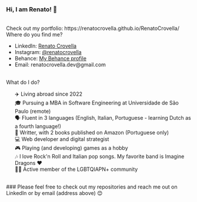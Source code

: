 ### Hi, I am Renato! 👋
<br>
Check out my portfolio: https://renatocrovella.github.io/RenatoCrovella/
<br>
Where do you find me?
<ul>
  <li>LinkedIn: <a href="https://www.linkedin.com/in/renatocrovella/">Renato Crovella</a></li>
  <li>Instagram: <a href="https://www.instagram.com/renatocrovella/">@renatocrovella</a></li>
  <li>Behance: <a href="https://www.behance.net/renatoleiva">My Behance profile</a></li>
  <li>Email: renatocrovella.dev@gmail.com</li>
</ul>
<br>
What do I do?
<ul style="list-style-type: none"> 
<li>✈️ Living abroad since 2022</li>
<li>🎓 Pursuing a MBA in Software Engineering at Universidade de São Paulo (remote)</li>
<li>🗣️ Fluent in 3 languages (English, Italian, Portuguese - learning Dutch as a fourth language!)</li>
<li>📝 Writter, with 2 books published on Amazon (Portuguese only)</li>
<li>💻 Web developer and digital strategist</li>
<li>🎮 Playing (and developing) games as a hobby</li>
<li>🎶 I love Rock'n Roll and Italian pop songs. My favorite band is Imagine Dragons ❤️</li>
<li>🏳️‍🌈 Active member of the LGBTQIAPN+ community</li>
</ul>
<br>
### Please feel free to check out my repositories and reach me out on LinkedIn or by email (address above) 😊
